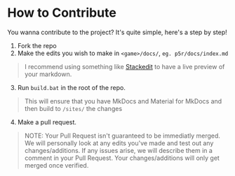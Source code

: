 
# How to Contribute
You wanna contribute to the project?
It's quite simple, here's a step by step!

 1. Fork the repo
 2. Make the edits you wish to make in `<game>/docs/`, `eg. p5r/docs/index.md`

> I recommend using something like [Stackedit](https://stackedit.io/app) to have a live preview of your markdown.

 3. Run `build.bat` in the root of the repo.

>  This will ensure that you have MkDocs and Material for MkDocs and then build to `/sites/` the changes

 4. Make a pull request. 

> NOTE:
> Your Pull Request isn't guaranteed to be immediatly merged.
> We will personally look at any edits you've made and test out any changes/additions.
> If any issues arise, we will describe them in a comment in your Pull Request.
> Your changes/additions will only get merged once verified.